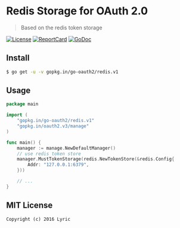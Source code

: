 # Redis Storage for OAuth 2.0

> Based on the redis token storage

[![License][License-Image]][License-Url] 
[![ReportCard][ReportCard-Image]][ReportCard-Url] 
[![GoDoc][GoDoc-Image]][GoDoc-Url]

## Install

``` bash
$ go get -u -v gopkg.in/go-oauth2/redis.v1
```

## Usage

``` go
package main

import (
	"gopkg.in/go-oauth2/redis.v1"
	"gopkg.in/oauth2.v3/manage"
)

func main() {
	manager := manage.NewDefaultManager()
	// use redis token store
	manager.MustTokenStorage(redis.NewTokenStore(&redis.Config{
		Addr: "127.0.0.1:6379",
	}))

	// ...
}
```

## MIT License

```
Copyright (c) 2016 Lyric
```

[License-Url]: http://opensource.org/licenses/MIT
[License-Image]: https://img.shields.io/npm/l/express.svg
[ReportCard-Url]: https://goreportcard.com/report/github.com/go-oauth2/redis
[ReportCard-Image]: https://goreportcard.com/badge/github.com/go-oauth2/redis
[GoDoc-Url]: https://godoc.org/github.com/go-oauth2/redis
[GoDoc-Image]: https://godoc.org/github.com/go-oauth2/redis?status.svg